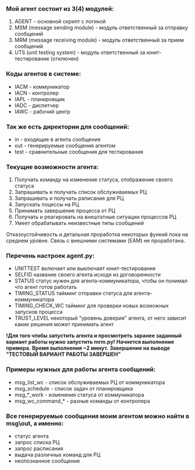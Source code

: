 ### Мой агент состоит из 3(4) модулей:
  1.  AGENT - основной скрипт с логикой
  2.  MSM (message sending module) - модуль ответственный за отправку сообщений
  3.  MRM (message receiving module) - модуль ответственный за прием сообщений
  4.  UTS (unit testing system) - модуль ответственный за юнит-тестирование (отключен)
  
### Коды агентов в системе:
  * IACM - коммуникатор
  * IACN - контролер
  * IAPL - планировщик
  * IADC - диспетчер
  * IAWC - рабочий центр

### Так же есть директории для сообщений:
  *  in - входящие в агента сообщения
  *  out - генерируемые сообщения агентом
  *  test - сравнительные сообщения для тестирования

### Текущие возможности агента:
  1.  Получать команду на изменение статуса, отображение своего статуса
  2.  Запрашивать и получать список обслуживаемых РЦ
  3.  Запрашивать и получать раписание для РЦ
  4.  Запускать поцессы на РЦ
  5.  Принимать завершение процесса от РЦ
  6.  Получать и реагировать на внештатные ситуации процессов РЦ
  7.  Умеет обрабатывать неизвестные типы сообщений
 
Отказоустойчивость и детальная проработка некоторых функий пока на среднем уровне.
Связь с внешними системами (EAM) не проработана.

### Перечень настроек agent.py:
* UNITTEST включает или выключает юнит-тестирование
* SELFID название своего агента исходя из договоренности
* STATUS статус нужен для агента-коммуникатора, чтобы он понимал что агент готов работать
* TIMING_STATUS тайминг отправки статуса для агента-коммуникатора
* TIMING_CHECK_WC тайминг для проверки новых возможных запусков процесса
* TRUST_LEVEL некоторый "уровень доверия" агента, от него зависит какие решения может принимать агент

**!Для того чтобы запустить агента и просмотреть заранее заданный вариант работы нужно запустить mrm.py!**
**Начнется выполнение примера.**
**Время выполнения ~2 минут.**
**Завершение на выводе "ТЕСТОВЫЙ ВАРИАНТ РАБОТЫ ЗАВЕРШЕН"**

### Примеры нужных для работы агента сообщений:
* msg_list_wc - список обслуживаемых РЦ от коммуникатора
* msg_schedule - список задач от планировщика
* msg_*_work - изменения статуса от коммуникатора
* msg_wc_command_* - разные команды от контролера

### Все генерируемые сообщения моим агентом можно найти в msg\out, а именно:
* статус агента
* запрос списка РЦ
* запрос расписания
* выдача различных команд для РЦ
* неопознанное сообщение
